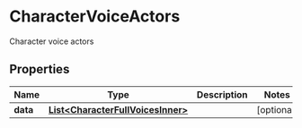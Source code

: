 

# CharacterVoiceActors

Character voice actors

## Properties

| Name | Type | Description | Notes |
|------------ | ------------- | ------------- | -------------|
|**data** | [**List&lt;CharacterFullVoicesInner&gt;**](CharacterFullVoicesInner.md) |  |  [optional] |



